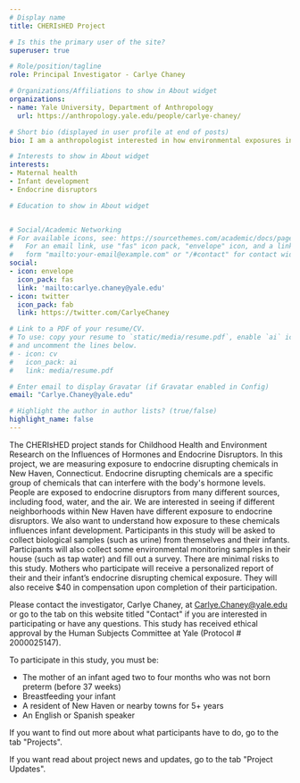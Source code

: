 ```yaml
---
# Display name
title: CHERIsHED Project 

# Is this the primary user of the site?
superuser: true

# Role/position/tagline
role: Principal Investigator - Carlye Chaney 

# Organizations/Affiliations to show in About widget
organizations:
- name: Yale University, Department of Anthropology
  url: https://anthropology.yale.edu/people/carlye-chaney/

# Short bio (displayed in user profile at end of posts)
bio: I am a anthropologist interested in how environmental exposures influence maternal and infant health.

# Interests to show in About widget
interests:
- Maternal health
- Infant development
- Endocrine disruptors

# Education to show in About widget


# Social/Academic Networking
# For available icons, see: https://sourcethemes.com/academic/docs/page-builder/#icons
#   For an email link, use "fas" icon pack, "envelope" icon, and a link in the
#   form "mailto:your-email@example.com" or "/#contact" for contact widget.
social:
- icon: envelope
  icon_pack: fas
  link: 'mailto:carlye.chaney@yale.edu'
- icon: twitter
  icon_pack: fab
  link: https://twitter.com/CarlyeChaney

# Link to a PDF of your resume/CV.
# To use: copy your resume to `static/media/resume.pdf`, enable `ai` icons in `params.toml`, 
# and uncomment the lines below.
# - icon: cv
#   icon_pack: ai
#   link: media/resume.pdf

# Enter email to display Gravatar (if Gravatar enabled in Config)
email: "Carlye.Chaney@yale.edu"

# Highlight the author in author lists? (true/false)
highlight_name: false
---
```


The CHERIsHED project stands for Childhood Health and Environment Research on the Influences of Hormones and Endocrine Disruptors. In this project, we are measuring exposure to endocrine disrupting chemicals in New Haven, Connecticut. Endocrine disrupting chemicals are a specific group of chemicals that can interfere with the body's hormone levels. People are exposed to endocrine disruptors from many different sources, including food, water, and the air. We are interested in seeing if different neighborhoods within New Haven have different exposure to endocrine disruptors. We also want to understand how exposure to these chemicals influences infant development. Participants in this study will be asked to collect biological samples (such as urine) from themselves and their infants. Participants will also collect some environmental monitoring samples in their house (such as tap water) and fill out a survey. There are minimal risks to this study. Mothers who participate will receive a personalized report of their and their infant’s endocrine disrupting chemical exposure. They will also receive $40 in compensation upon completion of their participation. 

Please contact the investigator, Carlye Chaney, at Carlye.Chaney@yale.edu or go to the tab on this website titled "Contact" if you are interested in participating or have any questions. This study has received ethical approval by the Human Subjects Committee at Yale (Protocol # 2000025147).

To participate in this study, you must be:
- The mother of an infant aged two to four months who was not born preterm (before 37 weeks)
- Breastfeeding your infant
- A resident of New Haven or nearby towns for 5+ years
- An English or Spanish speaker

If you want to find out more about what participants have to do, go to the tab "Projects".

If you want read about project news and updates, go to the tab "Project Updates".




